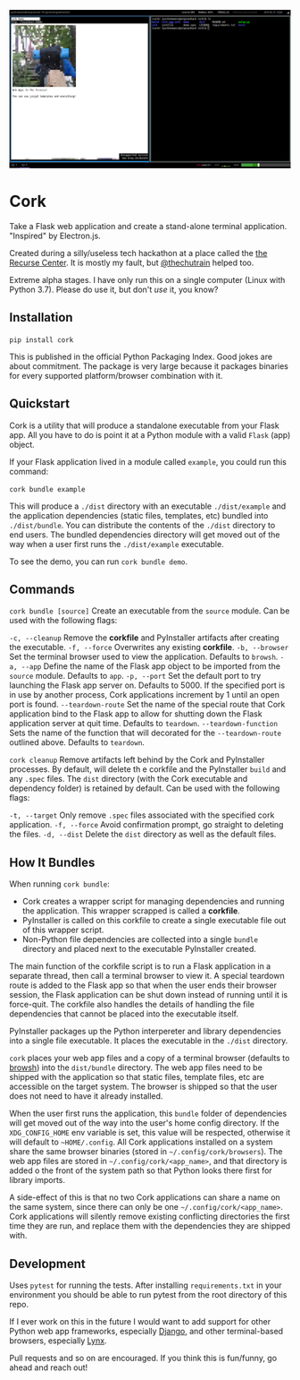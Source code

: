 ![screenshot.png](screenshot.png?raw=true "Cork Screenshot")
# Cork

Take a Flask web application and create a stand-alone terminal application. "Inspired" by Electron.js.

Created during a silly/useless tech hackathon at a place called the [the Recurse Center](https://www.recurse.com/). It is mostly my fault, but [@thechutrain](https://github.com/thechutrain) helped too.

Extreme alpha stages. I have only run this on a single computer (Linux with Python 3.7). Please do use it, but don't *use* it, you know?

## Installation

`pip install cork`

This is published in the official Python Packaging Index. Good jokes are about commitment. The package is very large because it packages binaries for every supported platform/browser combination with it.

## Quickstart

Cork is a utility that will produce a standalone executable from your Flask app. All you have to do is point it at a Python module with a valid `Flask` (app) object.

If your Flask application lived in a module called `example`, you could run this command:

`cork bundle example`

This will produce a `./dist` directory with an executable `./dist/example` and the application dependencies (static files, templates, etc) bundled into `./dist/bundle`. You can distribute the contents of the `./dist` directory to end users. The bundled dependencies directory will get moved out of the way when a user first runs the `./dist/example` executable.

To see the demo, you can run `cork bundle demo`.

## Commands

`cork bundle [source]`
Create an executable from the `source` module. Can be used with the following flags:

`-c, --cleanup` Remove the **corkfile** and PyInstaller artifacts after creating the executable.
`-f, --force` Overwrites any existing **corkfile**.
`-b, --browser` Set the terminal browser used to view the application. Defaults to `browsh`.
`-a, --app` Define the name of the Flask app object to be imported from the `source` module. Defaults to `app`.
`-p, --port` Set the default port to try launching the Flask app server on. Defaults to 5000. If the specified port is in use by another process, Cork applications increment by 1 until an open port is found.
`--teardown-route` Set the name of the special route that Cork application bind to the Flask app to allow for shutting down the Flask application server at quit time. Defaults to `teardown`.
`--teardown-function` Sets the name of the function that will decorated for the `--teardown-route` outlined above. Defaults to `teardown`.

`cork cleanup`
Remove artifacts left behind by the Cork and PyInstaller processes. By default, will delete th e corkfile and the PyInstaller `build` and any `.spec` files. The `dist` directory (with the Cork executable and dependency folder) is retained by default. Can be used with the following flags:

`-t, --target` Only remove `.spec` files associated with the specified cork application.
`-f, --force` Avoid confirmation prompt, go straight to deleting the files.
`-d, --dist` Delete the `dist` directory as well as the default files.

## How It Bundles

When running `cork bundle`:

* Cork creates a wrapper script for managing dependencies and running the application. This wrapper scrapped is called a **corkfile**.
* PyInstaller is called on this corkfile to create a single executable file out of this wrapper script.
* Non-Python file dependencies are collected into a single `bundle` directory and placed next to the executable PyInstaller created.

The main function of the corkfile script is to run a Flask application in a separate thread, then call a terminal browser to view it. A special teardown route is added to the Flask app so that when the user ends their browser session, the Flask application can be shut down instead of running until it is force-quit. The corkfile also handles the details of handling the file dependencies that cannot be placed into the executable itself.

PyInstaller packages up the Python interpereter and library dependencies into a single file executable. It places the executable in the `./dist` directory.

`cork` places your web app files and a copy of a terminal browser (defaults to [browsh](https://brow.sh)) into the `dist/bundle` directory. The web app files need to be shipped with the application so that static files, template files, etc are accessible on the target system. The browser is shipped so that the user does not need to have it already installed.

When the user first runs the application, this `bundle` folder of dependencies will get moved out of the way into the user's home config directory. If the `XDG_CONFIG_HOME` env variable is set, this value will be respected, otherwise it will default to `~HOME/.config`. All Cork applications installed on a system share the same browser binaries (stored in `~/.config/cork/browsers`). The web app files are stored in `~/.config/cork/<app_name>`, and that directory is added o the front of the system path so that Python looks there first for library imports.

A side-effect of this is that no two Cork applications can share a name on the same system, since there can only be one `~/.config/cork/<app_name>`. Cork applications will silently remove existing conflicting directories the first time they are run, and replace them with the dependencies they are shipped with.

## Development
Uses `pytest` for running the tests. After installing `requirements.txt` in your environment you should be able to run pytest from the root directory of this repo.

If I ever work on this in the future I would want to add support for other Python web app frameworks, especially [Django](https://www.djangoproject.com/), and other terminal-based browsers, especially [Lynx](https://lynx.browser.org/).

Pull requests and so on are encouraged. If you think this is fun/funny, go ahead and reach out!
